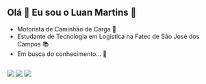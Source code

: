 ## Olá 👋 Eu sou o Luan Martins 🙂

- Motorista de Caminhão de Carga 🚚
- Estudante de Tecnologia em Logística na Fatec de São José dos Campos 📚
- Em busca do conhecimento... 💭
##

<div> 
 <a href="https://www.instagram.com/luan4tor?igsh=M21mOWM0eXJoaXZq" target="_blank"><img src="https://img.shields.io/badge/-Instagram-%23E4405F?style=for-the-badge&logo=instagram&logoColor=white" target="_blank"></a>
 	 <a href = "mailto:luanmartins0802@fmail.com"><img src="https://img.shields.io/badge/-Gmail-%23333?style=for-the-badge&logo=gmail&logoColor=white" target="_blank"></a>
  <a href="https://www.linkedin.com/in/luanmartins00?utm_source=share&utm_campaign=share_via&utm_content=profile&utm_medium=android_app" target="_blank"><img src="https://img.shields.io/badge/-LinkedIn-%230077B5?style=for-the-badge&logo=linkedin&logoColor=white" target="_blank"></a> 
  
</div>

